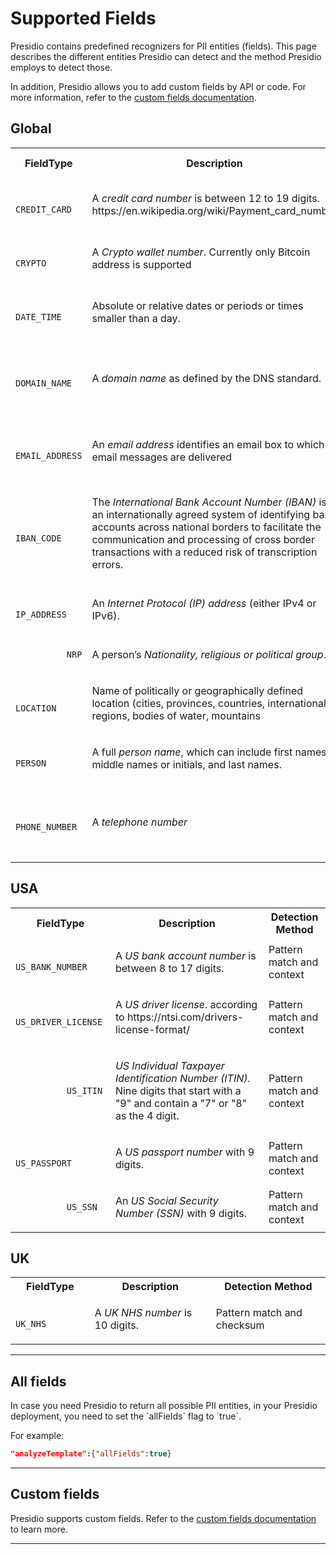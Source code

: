 # Supported Fields
Presidio contains predefined recognizers for PII entities (fields). This page describes the different entities Presidio can detect and the method Presidio employs to detect those.

In addition, Presidio allows you to add custom fields by API or code. For more information, refer to the [custom fields documentation](custom_fields.md).



<h2>Global</h2>
<table>
  <tbody>
    <tr>
      <th>FieldType</th>
      <th>Description</th>
      <th>Detection Method</th>
    </tr>
    <tr>
      <td>
        <code>
          <span>CREDIT_CARD</span>
        </code>
      </td>
      <td>
        <p>A
          <em>credit card number</em> is between 12 to 19 digits. https://en.wikipedia.org/wiki/Payment_card_number</p>
      </td>
      <td>Pattern match and checksum</td>
    </tr>
    <tr>
      <td>
        <code>
          <span>CRYPTO</span>
        </code>
      </td>
      <td>
        <p>A
          <em>Crypto wallet number</em>. Currently only Bitcoin address is supported</p>
      </td>
      <td>Pattern match and checksum</td>
    </tr>
    <tr>
      <td>
        <code>
          <span>DATE_TIME</span>
        </code>
      </td>
      <td>
        <p>Absolute or relative dates or periods or times smaller than a day.</p>
      </td>
      <td>Pattern match and context</td>
    </tr>
    <tr>
      <td>
        <code>
          <span>DOMAIN_NAME</span>
        </code>
      </td>
      <td>
        <p>A
          <em>domain name</em> as defined by the DNS standard.</p>
      </td>
      <td>Pattern match and top level domain validation</td>
    </tr>
    <tr>
      <td>
        <code>
          <span>EMAIL_ADDRESS</span>
        </code>
      </td>
      <td>
        <p>An
          <em>email address</em> identifies an email box to which email messages are delivered</p>
      </td>
      <td>Pattern match and RFC-822 validation</td>
    </tr>
    <tr>
      <td>
        <code>
          <span>IBAN_CODE</span>
        </code>
      </td>
      <td>
        <p>The
          <em>International Bank Account Number (IBAN)</em> is an internationally agreed system of identifying bank accounts across national borders to facilitate the communication and processing of cross border transactions with a reduced risk of transcription errors.</p>
      </td>
      <td>Pattern match and checksum</td>
    </tr>
    <tr>
      <td>
        <code>
          <span>IP_ADDRESS</span>
        </code>
      </td>
      <td>
        <p>An
          <em>Internet Protocol (IP) address</em> (either IPv4 or IPv6).</p>
      </td>
      <td>Pattern match and checksum</td>
    </tr>
    <tr>
      <td>
        <code>
          <span>NRP</span>
        </code>
      </td>
      <td>
        <p>A person’s
          <em>Nationality, religious or political group</em>.</p>
      </td>
      <td>Word and phrase list</td>
    </tr>
    <tr>
      <td>
        <code>
          <span>LOCATION</span>
        </code>
      </td>
      <td>
        <p>Name of politically or geographically defined location (cities, provinces, countries, international regions, bodies of water, mountains</p>
      </td>
      <td>Custom logic and context</td>
    </tr>
    <tr>
      <td>
        <code>
          <span>PERSON</span>
        </code>
      </td>
      <td>
        <p>A full
          <em>person name</em>, which can include first names, middle names or initials, and last names.</p>
      </td>
      <td>Custom logic and context</td>
    </tr>
    <tr>
      <td>
        <code>
          <span>PHONE_NUMBER</span>
        </code>
      </td>
      <td>
        <p>A
          <em>telephone number</em>
        </p>
      </td>
      <td>Custom logic, pattern match and context</td>
    </tr>
  </tbody>
</table>
<h2>USA</h2>
<table>
  <tbody>
    <tr>
      <th>FieldType</th>
      <th>Description</th>
      <th>Detection Method</th>
    </tr>
    <tr>
      <td>
        <code>
          <span>US_BANK_NUMBER</span>
        </code>
      </td>
      <td>
        <p>A
          <em>US bank account number</em> is between 8 to 17 digits.</p>
      </td>
      <td>Pattern match and context</td>
    </tr>
    <tr>
      <td>
        <code>
          <span>US_DRIVER_LICENSE</span>
        </code>
      </td>
      <td>
        <p>A
          <em>US driver license</em>.  according to https://ntsi.com/drivers-license-format/</p>
      </td>
      <td>Pattern match and context</td>
    </tr>
    <tr>
      <td>
        <code>
          <span>US_ITIN</span>
        </code>
      </td>
      <td>
        <p><em>US Individual Taxpayer Identification Number (ITIN).</em> Nine digits that start with a "9" and contain a "7" or "8" as the 4 digit.</p>
      </td>
      <td>Pattern match and context</td>
    </tr>
    <tr>
      <td>
        <code>
          <span>US_PASSPORT</span>
        </code>
      </td>
      <td>
        <p>A
          <em>US passport number</em> with 9 digits.</p>
      </td>
      <td>Pattern match and context</td>
    </tr>
    <tr>
      <td>
        <code>
          <span>US_SSN</span>
        </code>
      </td>
      <td>
        <p>An
          <em>US Social Security Number (SSN)</em> with 9 digits.
          </p>
      </td>
      <td>Pattern match and context</td>
    </tr>
  </tbody>
</table>
<h2>UK</h2>
<table>
  <tbody>
    <tr>
      <th>FieldType</th>
      <th>Description</th>
      <th>Detection Method</th>
    </tr>
    <tr>
      <td>
        <code>
          <span>UK_NHS</span>
        </code>
      </td>
      <td>
        <p>A
          <em>UK NHS number</em> is 10 digits.</p>
      </td>
      <td>Pattern match and checksum</td>
    </tr>
  </tbody>
</table>
<hr/>
<h2>All fields</h2>
In case you need Presidio to return all possible PII entities, in your Presidio deployment, you need to set the `allFields` flag to `true`.

For example:
```json
"analyzeTemplate":{"allFields":true}
```
<hr/>
<h2>Custom fields</h2>
Presidio supports custom fields. Refer to the <a href="custom_fields.md">custom fields documentation</a> to learn more.
<hr/>
